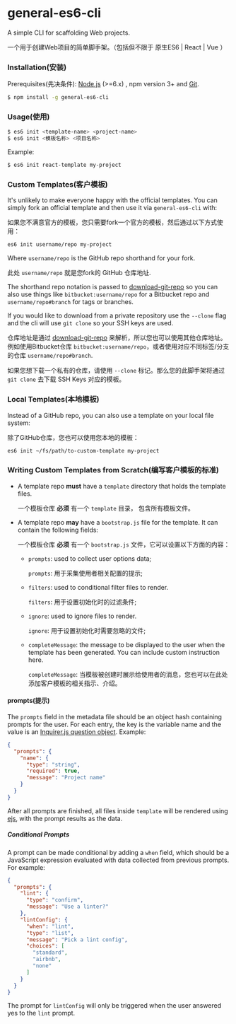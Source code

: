 # general-es6-cli

A simple CLI for scaffolding Web projects.

一个用于创建Web项目的简单脚手架。（包括但不限于 原生ES6 | React | Vue ）

### Installation(安装)

Prerequisites(先决条件): [Node.js](https://nodejs.org/en/) (>=6.x) , npm version 3+ and [Git](https://git-scm.com/).

``` bash
$ npm install -g general-es6-cli
```

### Usage(使用)

``` bash
$ es6 init <template-name> <project-name>
$ es6 init <模板名称> <项目名称>
```

Example:

``` bash
$ es6 init react-template my-project
```
### Custom Templates(客户模板)

It's unlikely to make everyone happy with the official templates. You can simply fork an official template and then use it via `general-es6-cli` with:

如果您不满意官方的模板，您只需要fork一个官方的模板，然后通过以下方式使用：
``` bash
es6 init username/repo my-project
```

Where `username/repo` is the GitHub repo shorthand for your fork.

此处 `username/repo` 就是您fork的 GitHub 仓库地址.


The shorthand repo notation is passed to [download-git-repo](https://github.com/flipxfx/download-git-repo) so you can also use things like `bitbucket:username/repo` for a Bitbucket repo and `username/repo#branch` for tags or branches.

If you would like to download from a private repository use the `--clone` flag and the cli will use `git clone` so your SSH keys are used.

仓库地址是通过 [download-git-repo](https://github.com/flipxfx/download-git-repo) 来解析，所以您也可以使用其他仓库地址。例如使用Bitbucket仓库 `bitbucket:username/repo`，或者使用对应不同标签/分支的仓库 `username/repo#branch`.

如果您想下载一个私有的仓库，请使用 `--clone` 标记。那么您的此脚手架将通过 `git clone` 去下载 SSH Keys 对应的模板。

### Local Templates(本地模板)

Instead of a GitHub repo, you can also use a template on your local file system:

除了GitHub仓库，您也可以使用您本地的模板：

``` bash
es6 init ~/fs/path/to-custom-template my-project
```

### Writing Custom Templates from Scratch(编写客户模板的标准)

- A template repo **must** have a `template` directory that holds the template files.

     一个模板仓库 **必须** 有一个 `template` 目录， 包含所有模板文件。

- A template repo **may** have a `bootstrap.js` file for the template. It can contain the following fields:
    
    一个模板仓库 **必须** 有一个 `bootstrap.js` 文件，它可以设置以下方面的内容：

  - `prompts`: used to collect user options data;
     
     `prompts`: 用于采集使用者相关配置的提示;

  - `filters`: used to conditional filter files to render.
     
     `filters`: 用于设置初始化时的过滤条件;
  
  - `ignore`: used to ignore files to render.
     
     `ignore`: 用于设置初始化时需要忽略的文件;

  - `completeMessage`: the message to be displayed to the user when the template has been generated. You can include custom instruction here.

     `completeMessage`: 当模板被创建时展示给使用者的消息，您也可以在此处添加客户模板的相关指示、介绍。
     
#### prompts(提示)

The `prompts` field in the metadata file should be an object hash containing prompts for the user. For each entry, the key is the variable name and the value is an [Inquirer.js question object](https://github.com/SBoudrias/Inquirer.js/#question). Example:

``` json
{
  "prompts": {
    "name": {
      "type": "string",
      "required": true,
      "message": "Project name"
    }
  }
}
```

After all prompts are finished, all files inside `template` will be rendered using [ejs](https://github.com/mde/ejs), with the prompt results as the data.

##### Conditional Prompts

A prompt can be made conditional by adding a `when` field, which should be a JavaScript expression evaluated with data collected from previous prompts. For example:

``` json
{
  "prompts": {
    "lint": {
      "type": "confirm",
      "message": "Use a linter?"
    },
    "lintConfig": {
      "when": "lint",
      "type": "list",
      "message": "Pick a lint config",
      "choices": [
        "standard",
        "airbnb",
        "none"
      ]
    }
  }
}
```

The prompt for `lintConfig` will only be triggered when the user answered yes to the `lint` prompt.
